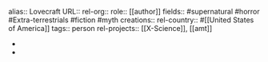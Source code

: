 alias:: Lovecraft
URL::
rel-org::
role:: [[author]]
fields:: #supernatural #horror #Extra-terrestrials #fiction #myth
creations::
rel-country:: #[[United States of America]]
tags:: person
rel-projects:: [[X-Science]], [[amt]]


-
-
